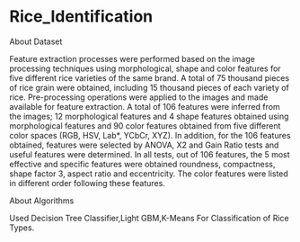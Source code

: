 # Rice_Identification
About Dataset

Feature extraction processes were performed based on the image processing techniques using morphological, shape and color features for five different rice varieties of the same brand. A total of 75 thousand pieces of rice grain were obtained, including 15 thousand pieces of each variety of rice. Pre-processing operations were applied to the images and made available for feature extraction. A total of 106 features were inferred from the images; 12 morphological features and 4 shape features obtained using morphological features and 90 color features obtained from five different color spaces (RGB, HSV, Lab*, YCbCr, XYZ). In addition, for the 106 features obtained, features were selected by ANOVA, X2 and Gain Ratio tests and useful features were determined. In all tests, out of 106 features, the 5 most effective and specific features were obtained roundness, compactness, shape factor 3, aspect ratio and eccentricity. The color features were listed in different order following these features.

About Algorithms

Used Decision Tree Classifier,Light GBM,K-Means For Classification of Rice Types.

